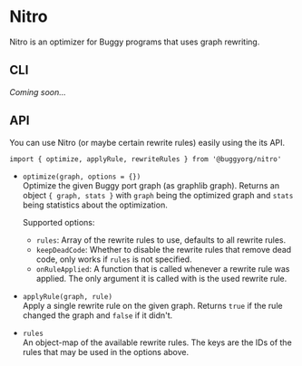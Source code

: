 # Nitro
Nitro is an optimizer for Buggy programs that uses graph rewriting.

## CLI
_Coming soon..._

## API
You can use Nitro (or maybe certain rewrite rules) easily using the its API.

```
import { optimize, applyRule, rewriteRules } from '@buggyorg/nitro'
```

* `optimize(graph, options = {})`  
  Optimize the given Buggy port graph (as graphlib graph). Returns an object `{ graph, stats }` with `graph` being the optimized graph and `stats` being statistics about the optimization.
  
  Supported options:
   * `rules`: Array of the rewrite rules to use, defaults to all rewrite rules.
  * `keepDeadCode`: Whether to disable the rewrite rules that remove dead code, only works if `rules` is not specified.
  * `onRuleApplied`: A function that is called whenever a rewrite rule was applied. The only argument it is called with is the used rewrite rule.

* `applyRule(graph, rule)`  
  Apply a single rewrite rule on the given graph. Returns `true` if the rule changed the graph and `false` if it didn't.

* `rules`  
  An object-map of the available rewrite rules. The keys are the IDs of the rules that may be used in the options above.